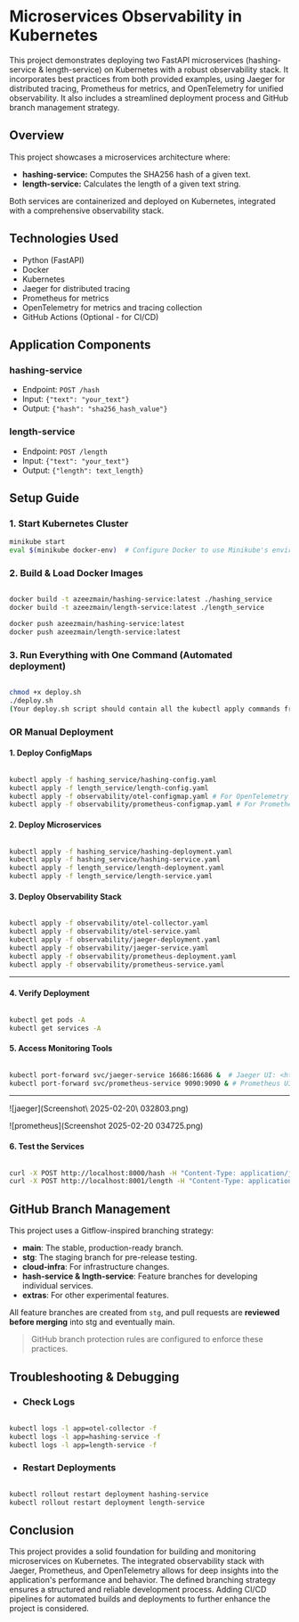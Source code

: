 # Microservices Observability in Kubernetes

This project demonstrates deploying two FastAPI microservices (hashing-service & length-service) on Kubernetes with a robust observability stack.  It incorporates best practices from both provided examples, using Jaeger for distributed tracing, Prometheus for metrics, and OpenTelemetry for unified observability.  It also includes a streamlined deployment process and GitHub branch management strategy.

## Overview

This project showcases a microservices architecture where:

- **hashing-service:**  Computes the SHA256 hash of a given text.
- **length-service:** Calculates the length of a given text string.

Both services are containerized and deployed on Kubernetes, integrated with a comprehensive observability stack.

## Technologies Used

- Python (FastAPI)
- Docker
- Kubernetes
- Jaeger for distributed tracing
- Prometheus for metrics
- OpenTelemetry for metrics and tracing collection
- GitHub Actions (Optional - for CI/CD)

## Application Components

### hashing-service

- Endpoint: `POST /hash`
- Input: `{"text": "your_text"}`
- Output: `{"hash": "sha256_hash_value"}`

### length-service

- Endpoint: `POST /length`
- Input: `{"text": "your_text"}`
- Output: `{"length": text_length}`

## Setup Guide

### 1. Start Kubernetes Cluster

```bash
minikube start
eval $(minikube docker-env)  # Configure Docker to use Minikube's environment
```

### 2. Build & Load Docker Images

```bash

docker build -t azeezmain/hashing-service:latest ./hashing_service
docker build -t azeezmain/length-service:latest ./length_service

docker push azeezmain/hashing-service:latest 
docker push azeezmain/length-service:latest

```

### 3. Run Everything with One Command (Automated deployment)

```Bash

chmod +x deploy.sh
./deploy.sh
(Your deploy.sh script should contain all the kubectl apply commands from steps 3, 4, and 5).
```

### OR Manual Deployment

#### 1. Deploy ConfigMaps

```Bash

kubectl apply -f hashing_service/hashing-config.yaml
kubectl apply -f length_service/length-config.yaml
kubectl apply -f observability/otel-configmap.yaml # For OpenTelemetry configuration
kubectl apply -f observability/prometheus-configmap.yaml # For Prometheus Config
```

#### 2. Deploy Microservices

```Bash

kubectl apply -f hashing_service/hashing-deployment.yaml
kubectl apply -f hashing_service/hashing-service.yaml
kubectl apply -f length_service/length-deployment.yaml
kubectl apply -f length_service/length-service.yaml
```

#### 3. Deploy Observability Stack

```Bash

kubectl apply -f observability/otel-collector.yaml
kubectl apply -f observability/otel-service.yaml
kubectl apply -f observability/jaeger-deployment.yaml
kubectl apply -f observability/jaeger-service.yaml
kubectl apply -f observability/prometheus-deployment.yaml
kubectl apply -f observability/prometheus-service.yaml
```

---

#### 4. Verify Deployment

```Bash

kubectl get pods -A
kubectl get services -A
```

#### 5. Access Monitoring Tools

```Bash

kubectl port-forward svc/jaeger-service 16686:16686 &  # Jaeger UI: <http://localhost:16686>
kubectl port-forward svc/prometheus-service 9090:9090 & # Prometheus UI: <http://localhost:9090>
```

---

![jaeger](Screenshot\ 2025-02-20\ 032803.png)

![prometheus](Screenshot 2025-02-20 034725.png)

#### 6. Test the Services

```Bash

curl -X POST http://localhost:8000/hash -H "Content-Type: application/json" -d '{"text": "Apple"}'
curl -X POST http://localhost:8001/length -H "Content-Type: application/json" -d '{"text": "Apple"}'
```

## GitHub Branch Management

This project uses a Gitflow-inspired branching strategy:

- **main**: The stable, production-ready branch.
- **stg**: The staging branch for pre-release testing.
- **cloud-infra**: For infrastructure changes.
- **hash-service & lngth-service**: Feature branches for developing individual services.
- **extras**: For other experimental features.

All feature branches are created from `stg`, and pull requests are **reviewed before merging** into stg and eventually main.

> GitHub branch protection rules are configured to enforce these practices.

## Troubleshooting & Debugging

- ### Check Logs

```Bash

kubectl logs -l app=otel-collector -f
kubectl logs -l app=hashing-service -f
kubectl logs -l app=length-service -f
```

- ### Restart Deployments

```Bash

kubectl rollout restart deployment hashing-service
kubectl rollout restart deployment length-service
```

## Conclusion

This project provides a solid foundation for building and monitoring microservices on Kubernetes.
The integrated observability stack with Jaeger, Prometheus, and OpenTelemetry allows for deep insights into the application's performance and behavior.
The defined branching strategy ensures a structured and reliable development process.
Adding CI/CD pipelines for automated builds and deployments to further enhance the project is considered.
